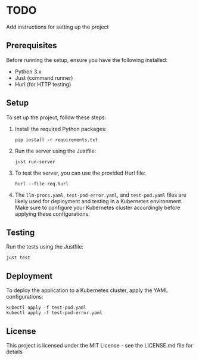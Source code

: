 # TODO

Add instructions for setting up the project

## Prerequisites

Before running the setup, ensure you have the following installed:

- Python 3.x
- Just (command runner)
- Hurl (for HTTP testing)

## Setup

To set up the project, follow these steps:

1. Install the required Python packages:

   ```
   pip install -r requirements.txt
   ```

2. Run the server using the Justfile:

   ```
   just run-server
   ```

3. To test the server, you can use the provided Hurl file:

   ```
   hurl --file req.hurl
   ```

4. The `llm-procs.yaml`, `test-pod-error.yaml`, and `test-pod.yaml` files are likely used for deployment and testing in a Kubernetes environment. Make sure to configure your Kubernetes cluster accordingly before applying these configurations.

## Testing

Run the tests using the Justfile:

```
just test
```

## Deployment

To deploy the application to a Kubernetes cluster, apply the YAML configurations:

```
kubectl apply -f test-pod.yaml
kubectl apply -f test-pod-error.yaml
```

## License

This project is licensed under the MIT License - see the LICENSE.md file for details
